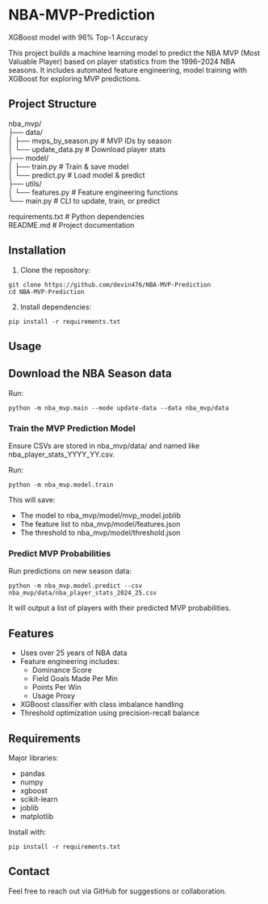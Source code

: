 # NBA-MVP-Prediction
XGBoost model with 96% Top-1 Accuracy

This project builds a machine learning model to predict the NBA MVP (Most Valuable Player) based on player statistics from the 1996–2024 NBA seasons. It includes automated feature engineering, model training with XGBoost for exploring MVP predictions.

## Project Structure
nba_mvp/<br>
├── data/<br>
│   ├── mvps_by_season.py    # MVP IDs by season<br>
│   └── update_data.py       # Download player stats<br>
├── model/<br>
│   ├── train.py             # Train & save model<br>
│   └── predict.py           # Load model & predict<br>
├── utils/<br>
│   └── features.py          # Feature engineering functions<br>
└── main.py                  # CLI to update, train, or predict<br>

requirements.txt             # Python dependencies<br>
README.md                    # Project documentation<br>
## Installation

1. Clone the repository:

```git clone https://github.com/devin476/NBA-MVP-Prediction```  
```cd NBA-MVP-Prediction```

2. Install dependencies:

```pip install -r requirements.txt```

## Usage

## Download the NBA Season data

Run:

```python -m nba_mvp.main --mode update-data --data nba_mvp/data```


### Train the MVP Prediction Model

Ensure CSVs are stored in nba_mvp/data/ and named like nba_player_stats_YYYY_YY.csv.

Run:

```python -m nba_mvp.model.train```

This will save:
- The model to nba_mvp/model/mvp_model.joblib  
- The feature list to nba_mvp/model/features.json
- The threshold to nba_mvp/model/threshold.json

### Predict MVP Probabilities

Run predictions on new season data:

```python -m nba_mvp.model.predict --csv nba_mvp/data/nba_player_stats_2024_25.csv```

It will output a list of players with their predicted MVP probabilities.


## Features

- Uses over 25 years of NBA data  
- Feature engineering includes:
  - Dominance Score
  - Field Goals Made Per Min
  - Points Per Win
  - Usage Proxy 
- XGBoost classifier with class imbalance handling  
- Threshold optimization using precision-recall balance   

## Requirements

Major libraries:

- pandas  
- numpy  
- xgboost  
- scikit-learn  
- joblib 
- matplotlib

Install with:

```pip install -r requirements.txt```

## Contact

Feel free to reach out via GitHub for suggestions or collaboration.
